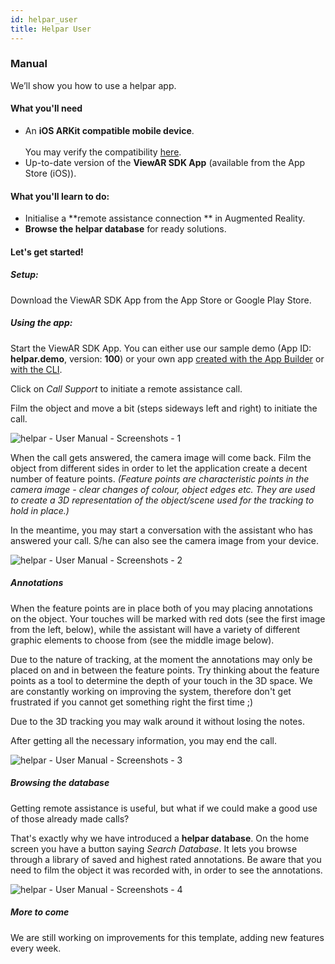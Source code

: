 ```yaml
---
id: helpar_user
title: Helpar User
---
```


### Manual

We’ll show you how to use a helpar app.

#### What you'll need

- An **iOS ARKit compatible mobile device**.  
  <br>You may verify the compatibility [here](/docs/sdk/additional_information/hardware).
- Up-to-date version of the **ViewAR SDK App** (available from the App Store (iOS)).

#### What you'll learn to do:

- Initialise a **remote assistance connection ** in Augmented Reality.
- **Browse the helpar database** for ready solutions.

#### Let's get started!

##### Setup:

Download the ViewAR SDK App from the App Store or Google Play Store.

##### Using the app:

Start the ViewAR SDK App. You can either use our sample demo (App ID: **helpar.demo**, version: **100**) or your own app [created with the App Builder](tutorials/helpar/app_builder) or [with the CLI](tutorials/helpar/cli).

Click on _Call Support_ to initiate a remote assistance call.

Film the object and move a bit (steps sideways left and right) to initiate the call.

![helpar - User Manual - Screenshots - 1](assets/helpar%20-%20Tutorial%20-%201.jpg)

When the call gets answered, the camera image will come back. Film the object from different sides in order to let the application create a decent number of feature points. _(Feature points are characteristic points in the camera image - clear changes of colour, object edges etc. They are used to create a 3D representation of the object/scene used for the tracking to hold in place.)_

In the meantime, you may start a conversation with the assistant who has answered your call. S/he can also see the camera image from your device.

![helpar - User Manual - Screenshots - 2](assets/helpar%20-%20Tutorial%20-%202.jpg)

##### Annotations

When the feature points are in place both of you may placing annotations on the object. Your touches will be marked with red dots (see the first image from the left, below), while the assistant will have a variety of different graphic elements to choose from (see the middle image below).

Due to the nature of tracking, at the moment the annotations may only be placed on and in between the feature points. Try thinking about the feature points as a tool to determine the depth of your touch in the 3D space. We are constantly working on improving the system, therefore don't get frustrated if you cannot get something right the first time ;)

Due to the 3D tracking you may walk around it without losing the notes.

After getting all the necessary information, you may end the call.

![helpar - User Manual - Screenshots - 3](assets/helpar%20-%20Tutorial%20-%203.jpg)

##### Browsing the database

Getting remote assistance is useful, but what if we could make a good use of those already made calls?

That's exactly why we have introduced a **helpar database**. On the home screen you have a button saying _Search Database_. It lets you browse through a library of saved and highest rated annotations. Be aware that you need to film the object it was recorded with, in order to see the annotations.

![helpar - User Manual - Screenshots - 4](assets/helpar%20-%20Tutorial%20-%204.jpg)

##### More to come

We are still working on improvements for this template, adding new features every week.
